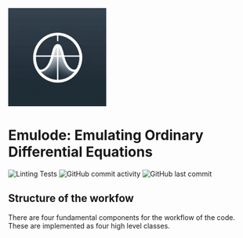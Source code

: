 <img src="emulode_logo.webp" alt="drawing" width="200"/>

# Emulode: Emulating Ordinary Differential Equations

![Linting Tests](https://github.com/arindamsaha1507/ode_dgp/actions/workflows/pylint.yml/badge.svg)
![GitHub commit activity](https://img.shields.io/github/commit-activity/w/arindamsaha1507/ode_dgp)
![GitHub last commit](https://img.shields.io/github/last-commit/arindamsaha1507/ode_dgp)

## Structure of the workfow

There are four fundamental components for the workflow of the code. These are implemented as four high level classes.

